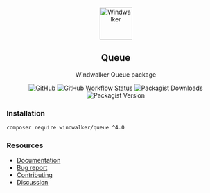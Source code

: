 <p align="center">
    <br/>
    <img src="https://user-images.githubusercontent.com/1639206/151679867-8df93936-e4af-4677-a6f3-eb33d27e038b.svg" alt="Windwalker"
        height="75">
    <br/>
</p>

<h2 align="center">Queue</h2>

<p align="center">
    Windwalker Queue package
</p>

<p align="center">
    <img alt="GitHub" src="https://img.shields.io/github/license/windwalker-io/queue?style=flat-square">
    <img alt="GitHub Workflow Status" src="https://img.shields.io/github/actions/workflow/status/windwalker-io/queue/ci.yml?label=test&style=flat-square">
    <img alt="Packagist Downloads" src="https://img.shields.io/packagist/dt/windwalker/queue?style=flat-square">
    <img alt="Packagist Version" src="https://img.shields.io/packagist/v/windwalker/queue?style=flat-square">
</p>

### Installation

```bash
composer require windwalker/queue ^4.0
```

### Resources

- [Documentation](https://windwalker.io/documentation/components/queue/)
- [Bug report](https://github.com/windwalker-io/framework)
- [Contributing](https://github.com/windwalker-io/framework)
- [Discussion](https://github.com/windwalker-io/framework/discussions)

